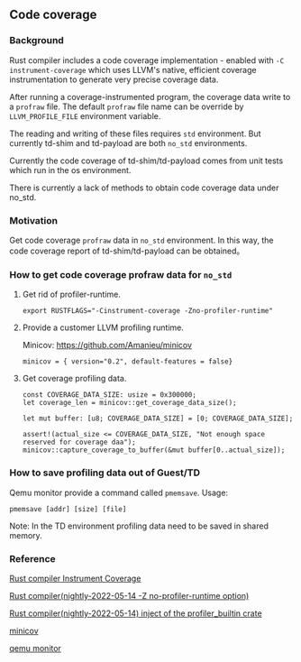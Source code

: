 ## Code coverage

### Background

Rust compiler includes a code coverage implementation - enabled with `-C instrument-coverage` which uses LLVM's native, efficient coverage instrumentation to generate very precise coverage data.

After running a coverage-instrumented program, the coverage data write to a `profraw` file. The default `profraw` file name can be override by `LLVM_PROFILE_FILE` environment variable.

The reading and writing of these files requires `std` environment.
But currently td-shim and td-payload are both `no_std` environments.

Currently the code coverage of td-shim/td-payload comes from unit tests which run in the os environment. 

There is currently a lack of methods to obtain code coverage data under no_std.

### Motivation

Get code coverage `profraw` data in `no_std` environment. In this way, the code coverage report of td-shim/td-payload can be obtained。

### How to get code coverage profraw data for `no_std`

1. Get rid of profiler-runtime.
   ```
   export RUSTFLAGS="-Cinstrument-coverage -Zno-profiler-runtime"
   ```
2. Provide a customer LLVM profiling runtime.

   Minicov: https://github.com/Amanieu/minicov
   ```
   minicov = { version="0.2", default-features = false}
   ```
3. Get coverage profiling data.
   ```
   const COVERAGE_DATA_SIZE: usize = 0x300000;
   let coverage_len = minicov::get_coverage_data_size();

   let mut buffer: [u8; COVERAGE_DATA_SIZE] = [0; COVERAGE_DATA_SIZE];

   assert!(actual_size <= COVERAGE_DATA_SIZE, "Not enough space reserved for coverage daa");
   minicov::capture_coverage_to_buffer(&mut buffer[0..actual_size]);
   ```

### How to save profiling data out of Guest/TD

Qemu monitor provide a command called `pmemsave`.
Usage:
```
pmemsave [addr] [size] [file]
```

Note: In the TD environment profiling data need to be saved in shared memory.

### Reference

[Rust compiler Instrument Coverage](https://github.com/rust-lang/rust/blob/master/src/doc/rustc/src/instrument-coverage.md)

[Rust compiler(nightly-2022-05-14 -Z no-profiler-runtime option)](https://github.com/rust-lang/rust/blob/70b3681bf621bc0de91ffab711b2350068b4c466/compiler/rustc_session/src/options.rs#L1368)

[Rust compiler(nightly-2022-05-14) inject of the profiler_builtin crate](https://github.com/rust-lang/rust/blob/70b3681bf621bc0de91ffab711b2350068b4c466/compiler/rustc_metadata/src/creader.rs#L760)

[minicov](https://github.com/Amanieu/minicov)

[qemu monitor](https://qemu.readthedocs.io/en/latest/system/monitor.html)
